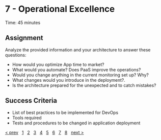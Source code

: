 # 7 - Operational Excellence

Time: 45 minutes

## Assignment

Analyze the provided information and your architecture to answer these questions:

* How would you optimize App time to market?
* What would you automate? Does PaaS improve the operations?
* Would you change anything in the current monitoring set up? Why?
* What changes would you introduce in the deployment?.
* Is the architecture prepared for the unexpected and to catch mistakes?

## Success Criteria

* List of best practices to be implemented for DevOps
* Tools required
* Tests and procedures to be changed in application deployment

[&lt; prev][prev] &nbsp; [1][1] &nbsp; [2][2] &nbsp; [3][3] &nbsp; [4][4] &nbsp; [5][5] &nbsp; [6][6] &nbsp; [7][7] &nbsp; [8][8] &nbsp; [next &gt;][next]

[prev]: 06.Performance.md
[next]: 08.CreatePlan.md

[1]: 01.CustomerCase.md
[2]: 02.PlanCollection.md
[3]: 03.CostOptimization.md
[4]: 04.Security.md
[5]: 05.Reliability.md
[6]: 06.Performance.md
[7]: 07.Operations.md
[8]: 08.CreatePlan.md
